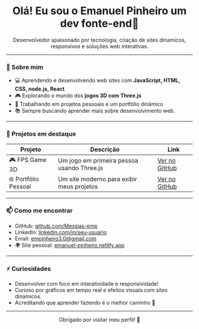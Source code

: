 <h1 align="center">Olá! Eu sou o Emanuel Pinheiro um dev fonte-end👋</h1>


<p align="center">
Desenvolvedor apaixonado por tecnologia,  criação de sites dinamicos, responsivos e soluções web interativas.
</p>

---

### 🧠 Sobre mim
- 💻 Aprendendo e desenvolvendo web sites com **JavaScript, HTML, CSS, node.js, React**
- 🎮 Explorando o mundo dos **jogos 3D com Three.js**
- 🔭 Trabalhando em projetos pessoais e um portfólio dinâmico
- 📚 Sempre buscando aprender mais sobre desenvolvimento web.

---

### 🚀 Projetos em destaque

| Projeto | Descrição | Link |
|--------|-----------|------|
| 🎮 FPS Game 3D | Um jogo em primeira pessoa usando Three.js | [Ver no GitHub](https://github.com/Messias-emp/fps-game) |
| 🌐 Portfólio Pessoal | Um site moderno para exibir meus projetos | [Ver no GitHub](https://github.com/Messias-emp/portfolio) |

---

### 📫 Como me encontrar
- GitHub: [github.com/Messias-emp](https://github.com/Messias-emp)
- LinkedIn: [linkedin.com/in/seu-usuario](https://linkedin.com/in/seu-usuario) <!-- (Me avise seu user se quiser atualizar) -->
- Email: empinheiro3.0@gmail.com <!-- (Pode mandar seu e-mail se quiser trocar) -->
- 🌍 Site pessoal: [emanuel-pinheiro.netlify.app](https://emanuel-pinheiro.netlify.app)

---

### ⚡ Curiosidades
- Desenvolver com foco em interatividade e responsividade!
- Curioso por gráficos em tempo real e efeitos visuais com sites dinamicos.
- Acreditando que aprender fazendo é o melhor caminho 🚀

---

<p align="center">Obrigado por visitar meu perfil! 🙌</p>

